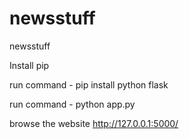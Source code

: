 # newsstuff
newsstuff

Install pip

run command - pip install python flask 

run command - python app.py 

browse the website
http://127.0.0.1:5000/
